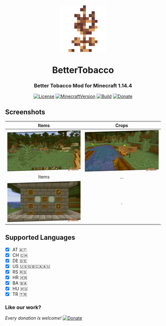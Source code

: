 <div align="center">
    <br />
    <img style="image-rendering: pixelated; image-rendering: crisp-edges; image-rendering: -moz-crisp-edges;" src="./etc/tobacco_plant7@512.png" alt="Raw Tobacco" width="150"/>
    <h1>BetterTobacco</h1>
    <h3>Better Tobacco Mod for Minecraft 1.14.4</h3>
</div>

<div align="center">

[![License](https://img.shields.io/badge/license-LGPL-brightgreen.svg)](https://github.com/AlexanderBrenner/BetterTobaccoMod/blob/master/LICENSE.txt)
[![MinecraftVersion](https://img.shields.io/static/v1?label=Minecraft&message=1.14.4&color=brightgreen)](http://files.minecraftforge.net/)
[![Build](https://github.com/AlexanderBrenner/BetterTobaccoMod/workflows/Java%20CI%20with%20Gradle/badge.svg?branch=master)](https://github.com/AlexanderBrenner/BetterTobaccoMod/actions)
[![Donate](https://img.shields.io/badge/Donate-Paypal-blue)](https://www.paypal.com/cgi-bin/webscr?cmd=_donations&business=a.reinhardbrenner%40gmail.com&item_name=Development+of+BetterTobaccoMod&currency_code=EUR&source=url)

</div>

## Screenshots

Items            |  Crops
:-------------------------:|:-------------------------:
![General](etc/V0.0.1/prev1.jpg)  |  ![General](etc/V0.0.1/prev2.jpg)
Items                | ...
![General](etc/V0.0.1/prev3.jpg) | .


## Supported Languages
- [x] AT 🇦🇹
- [x] CH 🇨🇭
- [x] DE 🇩🇪
- [x] US 🇺🇸🇬🇧🇨🇦🇦🇺
- [x] RS 🇷🇸
- [x] HR 🇭🇷
- [x] BA 🇧🇦
- [x] HU 🇭🇺
- [x] TR 🇹🇷

### Like our work?

*Every donation is welcome!*
[![Donate](https://img.shields.io/badge/Donate-Paypal-blue)](https://www.paypal.com/cgi-bin/webscr?cmd=_donations&business=a.reinhardbrenner%40gmail.com&item_name=Development+of+BetterTobaccoMod&currency_code=EUR&source=url)
